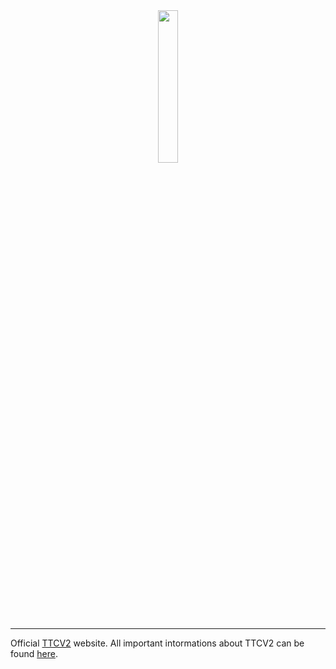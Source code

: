 <div align="center">
  <img width="25%" src="https://github.com/kamarov-therussiantank/TTCV2/raw/main/.github/banner.svg">
</div>

---

Official [TTCV2]([https://ttcv2.pages.dev](https://github.com/kamarov-therussiantank/TTCV2)) website. All important intormations about TTCV2 can be found [here](https://ttcv2.pages.dev).

